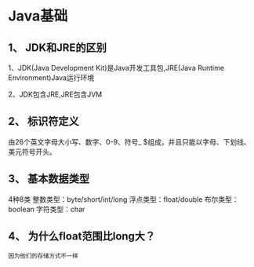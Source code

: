 # Java基础
## 1、 JDK和JRE的区别
 1、JDK(Java Development Kit)是Java开发工具包,JRE(Java Runtime Environment)Java运行环境
 
 2、JDK包含JRE,JRE包含JVM
## 2、 标识符定义
 由26个英文字母大小写、数字、0-9、符号_  $组成，并且只能以字母、下划线、美元符号开头。
 ## 3、 基本数据类型
   4种8类
   整数类型：byte/short/int/long
   浮点类型：float/double
   布尔类型：boolean
   字符类型：char
 ## 4、 为什么float范围比long大？
    因为他们的存储方式不一样
    

